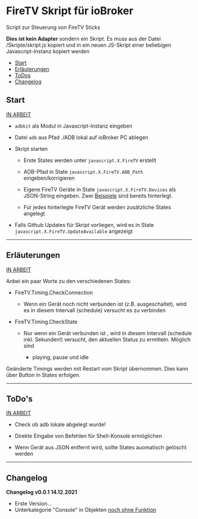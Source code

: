 # FireTV Skript für ioBroker

Script zur Steuerung von FireTV Sticks

**Dies ist kein Adapter** sondern ein Skript. Es muss aus der Datei /Skripte/skript.js kopiert und in ein neuen JS-Skript einer beliebigen Javascript-Instanz kopiert werden

* [Start](#start)
* [Erläuterungen](#erläuterungen)
* [ToDos](#todos)
* [Changelog](#changelog)

## Start

<u>IN ARBEIT</u>

* `adbkit` als Modul in Javascript-Instanz eingeben

* Datei `adb` aus Pfad ./ADB lokal auf ioBroker PC ablegen

* Skript starten
  
  * Erste States werden unter `javascript.X.FireTV` erstellt
  
  * ADB-Pfad in State `javascript.X.FireTV.ADB_Path` eingeben/korrigieren
  
  * Eigene FireTV Geräte in State `javascript.X.FireTV.Devices` als JSON-String eingeben. Zwei <u>Beispiele</u> sind bereits hinterlegt.
  
  * Für jedes hinterlegte FireTV Gerät werden zusätzliche States angelegt 

* Falls Github Updates für Skript vorliegen, wird es in State `javascript.X.FireTV.UpdateAvailable` angezeigt

---

## Erläuterungen

<u>IN ARBEIT</u>

Anbei ein paar Worte zu den verschiedenen States:

* FireTV.Timing.CheckConnection
  
  * Wenn ein Gerät noch nicht verbunden ist (z.B. ausgeschaltet), wird es in diesem Intervall (schedule) versucht es zu verbinden

* FireTV.Timing.CheckState
  
  * Nur wenn ein Gerät verbunden ist , wird in diesem Intervall (schedule inkl. Sekunden!) versucht, den aktuellen Status zu ermitteln. Möglich sind
    
    * playing, pause und idle

Geänderte Timings werden mit Restart vom Skript übernommen. Dies kann über Button in States erfolgen.

***

## ToDo's

<u>IN ARBEIT</u>

* Check ob adb lokale abgelegt wurde!

* Direkte Eingabe von Befehlen für Shell-Konsole ermöglichen

* Wenn Gerät aus JSON entfernt wird, sollte States auomatisch gelöscht werden

***

## Changelog

**Changelog v0.0.1 14.12.2021**

* Erste Version...
* Unterkategorie "Console" in Objekten <u>noch ohne Funktion</u>
